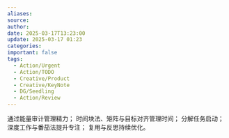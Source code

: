 ```yaml
---
aliases: 
source: 
author: 
date: 2025-03-17T13:23:00
update: 2025-03-17 01:23
categories: 
important: false
tags:
  - Action/Urgent
  - Action/TODO
  - Creative/Product
  - Creative/KeyNote
  - DG/Seedling
  - Action/Review
---
```

通过能量审计管理精力；
时间块法、矩阵与目标对齐管理时间；
分解任务启动；
深度工作与番茄法提升专注；
复用与反思持续优化。